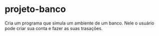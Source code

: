# projeto-banco
Cria  um programa que simula um ambiente de um banco. Nele o  usuário pode criar sua conta e  fazer as suas  trasações.

